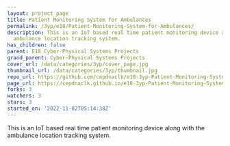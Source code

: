 ```yaml
---
layout: project_page
title: Patient Monitoring System for Ambulances
permalink: /3yp/e18/Patient-Monitoring-System-for-Ambulances/
description: This is an IoT based real time patient monitoring device along with the
  ambulance location tracking system.
has_children: false
parent: E18 Cyber-Physical Systems Projects
grand_parent: Cyber-Physical Systems Projects
cover_url: /data/categories/3yp/cover_page.jpg
thumbnail_url: /data/categories/3yp/thumbnail.jpg
repo_url: https://github.com/cepdnaclk/e18-3yp-Patient-Monitoring-System-for-Ambulances
page_url: https://cepdnaclk.github.io/e18-3yp-Patient-Monitoring-System-for-Ambulances
forks: 3
watchers: 3
stars: 3
started_on: '2022-11-02T05:14:38Z'
---
```


This is an IoT based real time patient monitoring device along with the ambulance location tracking system.
